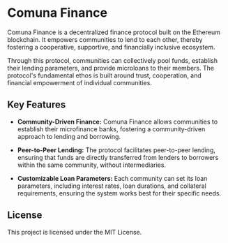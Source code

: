 # Comuna Finance

Comuna Finance is a decentralized finance protocol built on the Ethereum blockchain. It empowers communities to lend to each other, thereby fostering a cooperative, supportive, and financially inclusive ecosystem.

Through this protocol, communities can collectively pool funds, establish their lending parameters, and provide microloans to their members. The protocol's fundamental ethos is built around trust, cooperation, and financial empowerment of individual communities. 


## Key Features

- **Community-Driven Finance:** Comuna Finance allows communities to establish their microfinance banks, fostering a community-driven approach to lending and borrowing.
  
- **Peer-to-Peer Lending:** The protocol facilitates peer-to-peer lending, ensuring that funds are directly transferred from lenders to borrowers within the same community, without intermediaries.
  
- **Customizable Loan Parameters:** Each community can set its loan parameters, including interest rates, loan durations, and collateral requirements, ensuring the system works best for their specific needs.

## License
This project is licensed under the MIT License.